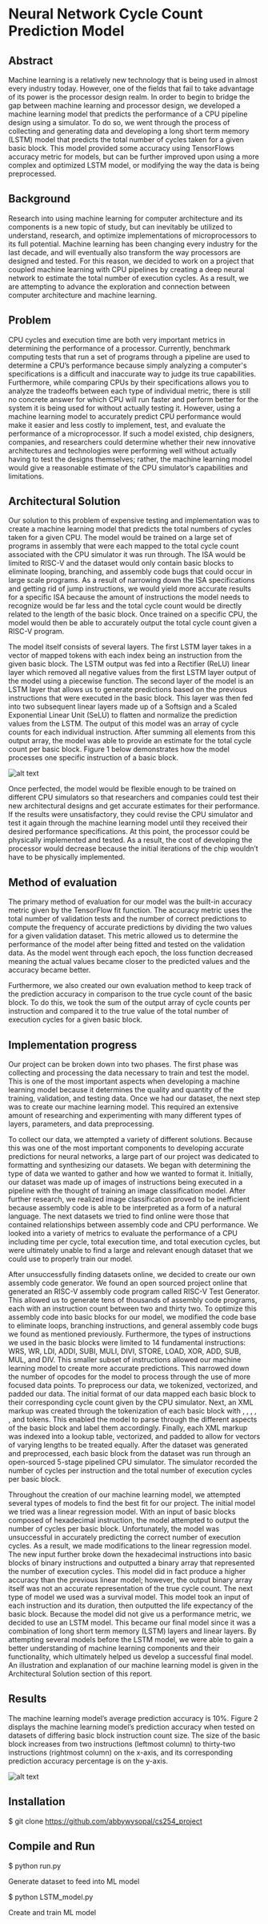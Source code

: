 # Neural Network Cycle Count Prediction Model 

## Abstract
Machine learning is a relatively new technology that is being used in almost every industry today. However, one of the fields that fail to take advantage of its power is the processor design realm. In order to begin to bridge the gap between machine learning and processor design, we developed a machine learning model that predicts the performance of a CPU pipeline design using a simulator. To do so, we went through the process of collecting and generating data and developing a long short term memory (LSTM) model that predicts the total number of cycles taken for a given basic block. This model provided some accuracy using TensorFlows accuracy metric for models, but can be further improved upon using a more complex and optimized LSTM model, or modifying the way the data is being preprocessed. 

## Background
Research into using machine learning for computer architecture and its components is a new topic of study, but can inevitably be utilized to understand, research, and optimize implementations of microprocessors to its full potential. Machine learning has been changing every industry for the last decade, and will eventually also transform the way processors are designed and tested. For this reason, we decided to work on a project that coupled machine learning with CPU pipelines by creating a deep neural network to estimate the total number of execution cycles. As a result, we are attempting to advance the exploration and connection between computer architecture and machine learning. 

## Problem
CPU cycles and execution time are both very important metrics in determining the performance of a processor. Currently, benchmark computing tests that run a set of programs through a pipeline are used to determine a CPU’s performance because simply analyzing a computer's specifications is a difficult and inaccurate way to judge its true capabilities. Furthermore, while comparing CPUs by their specifications allows you to analyze the tradeoffs between each type of individual metric, there is still no concrete answer for which CPU will run faster and perform better for the system it is being used for without actually testing it. However, using a machine learning model to accurately predict CPU performance would make it easier and less costly to implement, test, and evaluate the performance of a microprocessor. If such a model existed, chip designers, companies, and researchers could determine whether their new innovative architectures and technologies were performing well without actually having to test the designs themselves; rather, the machine learning model would give a reasonable estimate of the CPU simulator’s capabilities and limitations.

## Architectural Solution
Our solution to this problem of expensive testing and implementation was to create a machine learning model that predicts the total numbers of cycles taken for a given CPU. The model would be trained on a large set of programs in assembly that were each mapped to the total cycle count associated with the CPU simulator it was run through. The ISA would be limited to RISC-V and the dataset would only contain basic blocks to eliminate looping, branching, and assembly code bugs that could occur in large scale programs. As a result of narrowing down the ISA specifications and getting rid of jump instructions, we would yield more accurate results for a specific ISA because the amount of instructions the model needs to recognize would be far less and the total cycle count would be directly related to the length of the basic block. Once trained on a specific CPU, the model would then be able to accurately output the total cycle count given a RISC-V program. 

The model itself consists of several layers. The first LSTM layer takes in a vector of mapped tokens with each index being an instruction from the given basic block. The LSTM output was fed into a Rectifier (ReLU) linear layer which removed all negative values from the first LSTM layer output of the model using a piecewise function. The second layer of the model is an LSTM layer that allows us to generate predictions based on the previous instructions that were executed in the basic block. This layer was then fed into two subsequent linear layers made up of a Softsign and a Scaled Exponential Linear Unit (SeLU) to flatten and normalize the prediction values from the LSTM. The output of this model was an array of cycle counts for each individual instruction. After summing all elements from this output array, the model was able to provide an estimate for the total cycle count per basic block. Figure 1 below demonstrates how the model processes one specific instruction of a basic block.

![alt text](https://github.com/abbywysopal/cs254_project/blob/main/ArchitecturalSolution.png)

Once perfected, the model would be flexible enough to be trained on different CPU simulators so that researchers and companies could test their new architectural designs and get accurate estimates for their performance. If the results were unsatisfactory, they could revise the CPU simulator and test it again through the machine learning model until they received their desired performance specifications. At this point, the processor could be physically implemented and tested. As a result, the cost of developing the processor would decrease because the initial iterations of the chip wouldn’t have to be physically implemented.


## Method of evaluation
The primary method of evaluation for our model was the built-in accuracy metric given by the TensorFlow fit function. The accuracy metric uses the total number of validation tests and the number of correct predictions to compute the frequency of accurate predictions by dividing the two values for a given validation dataset. This metric allowed us to determine the performance of the model after being fitted and tested on the validation data. As the model went through each epoch, the loss function decreased meaning the actual values became closer to the predicted values and the accuracy became better. 

Furthermore, we also created our own evaluation method to keep track of the prediction accuracy in comparison to the true cycle count of the basic block. To do this, we took the sum of the output array of cycle counts per instruction and compared it to the true value of the total number of execution cycles for a given basic block. 


## Implementation progress

Our project can be broken down into two phases. The first phase was collecting and processing the data necessary to train and test the model. This is one of the most important aspects when developing a machine learning model because it determines the quality and quantity of the training, validation, and testing data. Once we had our dataset, the next step was to create our machine learning model. This required an extensive amount of researching and experimenting with many different types of layers, parameters, and data preprocessing. 

To collect our data, we attempted a variety of different solutions. Because this was one of the most important components to developing accurate predictions for neural networks, a large part of our project was dedicated to formatting and synthesizing our datasets. We began with determining the type of data we wanted to gather and how we wanted to format it. Initially, our dataset was made up of images of instructions being executed in a pipeline with the thought of training an image classification model. After further research, we realized image classification proved to be inefficient because assembly code is able to be interpreted as a form of a natural language. The next datasets we tried to find online were those that contained relationships between assembly code and CPU performance. We looked into a variety of metrics to evaluate the performance of a CPU including time per cycle, total execution time, and total execution cycles, but were ultimately unable to find a large and relevant enough dataset that we could use to properly train our model. 

After unsuccessfully finding datasets online, we decided to create our own assembly code generator. We found an open sourced project online that generated an RISC-V assembly code program called RISC-V Test Generator. This allowed us to generate tens of thousands of assembly code programs, each with an instruction count between two and thirty two. To optimize this assembly code into basic blocks for our model, we modified the code base to eliminate loops, branching instructions, and general assembly code bugs we found as mentioned previously. Furthermore, the types of instructions we used in the basic blocks were limited to 14 fundamental instructions: WRS, WR, LDI, ADDI, SUBI, MULI, DIVI, STORE, LOAD, XOR, ADD, SUB, MUL, and DIV. This smaller subset of instructions allowed our machine learning model to create more accurate predictions. This narrowed down the number of opcodes for the model to process through the use of more focused data points. To preprocess our data, we tokenized, vectorized, and padded our data. The initial format of our data mapped each basic block to their corresponding cycle count given by the CPU simulator. Next, an XML markup was created through the tokenization of each basic block with <block>, <instr>, <opcode>, <srcs>, <operand>, and <dsts> tokens. This enabled the model to parse through the different aspects of the basic block and label them accordingly. Finally, each XML markup was indexed into a lookup table, vectorized, and padded to allow for vectors of varying lengths to be treated equally. After the dataset was generated and preprocessed, each basic block from the dataset was run through an open-sourced 5-stage pipelined CPU simulator. The simulator recorded the number of cycles per instruction and the total number of execution cycles per basic block. 

Throughout the creation of our machine learning model, we attempted several types of models to find the best fit for our project. The initial model we tried was a linear regression model. With an input of basic blocks composed of hexadecimal instruction, the model attempted to output the number of cycles per basic block. Unfortunately, the model was unsuccessful in accurately predicting the correct number of execution cycles. As a result, we made modifications to the linear regression model. The new input further broke down the hexadecimal instructions into basic blocks of binary instructions and outputted a binary array that represented the number of execution cycles. This model did in fact produce a higher accuracy than the previous linear model; however, the output binary array itself was not an accurate representation of the true cycle count. The next type of model we used was a survival model. This model took an input of each instruction and its duration, then outputted the life expectancy of the basic block. Because the model did not give us a performance metric, we decided to use an LSTM model. This became our final model since it was a combination of long short term memory (LSTM) layers and linear layers. By attempting several models before the LSTM model, we were able to gain a better understanding of machine learning components and their functionality, which ultimately helped us develop a successful final model. An illustration and explanation of our machine learning model is given in the Architectural Solution section of this report. 

## Results

The machine learning model’s average prediction accuracy is 10%. Figure 2 displays the machine learning model’s prediction accuracy when tested on datasets of differing basic block instruction count size. The size of the basic block increases from two instructions (leftmost column) to thirty-two instructions (rightmost column) on the x-axis, and its corresponding prediction accuracy percentage is on the y-axis. 

![alt text](https://github.com/abbywysopal/cs254_project/blob/main/Results.png)

## Installation
$ git clone https://github.com/abbywysopal/cs254_project

## Compile and Run
$ python run.py

Generate dataset to feed into ML model

$ python LSTM_model.py

Create and train ML model
